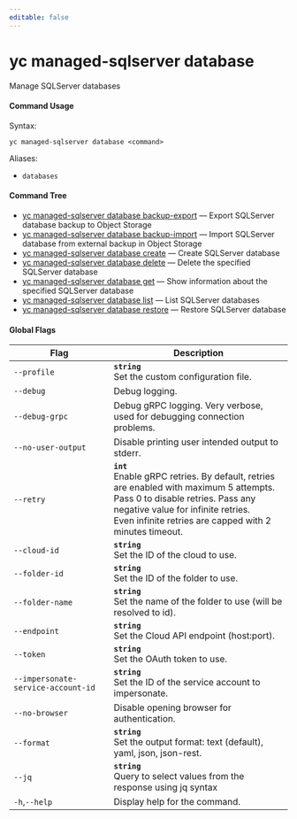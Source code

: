 ```yaml
---
editable: false
---
```


# yc managed-sqlserver database

Manage SQLServer databases

#### Command Usage

Syntax: 

`yc managed-sqlserver database <command>`

Aliases: 

- `databases`

#### Command Tree

- [yc managed-sqlserver database backup-export](backup-export.md) — Export SQLServer database backup to Object Storage
- [yc managed-sqlserver database backup-import](backup-import.md) — Import SQLServer database from external backup in Object Storage
- [yc managed-sqlserver database create](create.md) — Create SQLServer database
- [yc managed-sqlserver database delete](delete.md) — Delete the specified SQLServer database
- [yc managed-sqlserver database get](get.md) — Show information about the specified SQLServer database
- [yc managed-sqlserver database list](list.md) — List SQLServer databases
- [yc managed-sqlserver database restore](restore.md) — Restore SQLServer database

#### Global Flags

| Flag | Description |
|----|----|
|`--profile`|<b>`string`</b><br/>Set the custom configuration file.|
|`--debug`|Debug logging.|
|`--debug-grpc`|Debug gRPC logging. Very verbose, used for debugging connection problems.|
|`--no-user-output`|Disable printing user intended output to stderr.|
|`--retry`|<b>`int`</b><br/>Enable gRPC retries. By default, retries are enabled with maximum 5 attempts.<br/>Pass 0 to disable retries. Pass any negative value for infinite retries.<br/>Even infinite retries are capped with 2 minutes timeout.|
|`--cloud-id`|<b>`string`</b><br/>Set the ID of the cloud to use.|
|`--folder-id`|<b>`string`</b><br/>Set the ID of the folder to use.|
|`--folder-name`|<b>`string`</b><br/>Set the name of the folder to use (will be resolved to id).|
|`--endpoint`|<b>`string`</b><br/>Set the Cloud API endpoint (host:port).|
|`--token`|<b>`string`</b><br/>Set the OAuth token to use.|
|`--impersonate-service-account-id`|<b>`string`</b><br/>Set the ID of the service account to impersonate.|
|`--no-browser`|Disable opening browser for authentication.|
|`--format`|<b>`string`</b><br/>Set the output format: text (default), yaml, json, json-rest.|
|`--jq`|<b>`string`</b><br/>Query to select values from the response using jq syntax|
|`-h`,`--help`|Display help for the command.|

